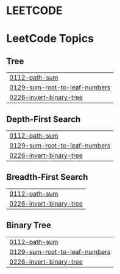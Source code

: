 # LEETCODE
<!---LeetCode Topics Start-->
# LeetCode Topics
## Tree
|  |
| ------- |
| [0112-path-sum](https://github.com/Tushar-Barik-78/LEETCODE/tree/master/0112-path-sum) |
| [0129-sum-root-to-leaf-numbers](https://github.com/Tushar-Barik-78/LEETCODE/tree/master/0129-sum-root-to-leaf-numbers) |
| [0226-invert-binary-tree](https://github.com/Tushar-Barik-78/LEETCODE/tree/master/0226-invert-binary-tree) |
## Depth-First Search
|  |
| ------- |
| [0112-path-sum](https://github.com/Tushar-Barik-78/LEETCODE/tree/master/0112-path-sum) |
| [0129-sum-root-to-leaf-numbers](https://github.com/Tushar-Barik-78/LEETCODE/tree/master/0129-sum-root-to-leaf-numbers) |
| [0226-invert-binary-tree](https://github.com/Tushar-Barik-78/LEETCODE/tree/master/0226-invert-binary-tree) |
## Breadth-First Search
|  |
| ------- |
| [0112-path-sum](https://github.com/Tushar-Barik-78/LEETCODE/tree/master/0112-path-sum) |
| [0226-invert-binary-tree](https://github.com/Tushar-Barik-78/LEETCODE/tree/master/0226-invert-binary-tree) |
## Binary Tree
|  |
| ------- |
| [0112-path-sum](https://github.com/Tushar-Barik-78/LEETCODE/tree/master/0112-path-sum) |
| [0129-sum-root-to-leaf-numbers](https://github.com/Tushar-Barik-78/LEETCODE/tree/master/0129-sum-root-to-leaf-numbers) |
| [0226-invert-binary-tree](https://github.com/Tushar-Barik-78/LEETCODE/tree/master/0226-invert-binary-tree) |
<!---LeetCode Topics End-->
